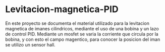 # Levitacion-magnetica-PID
En este proyecto se documenta el material utilizado para la levitacion magnetica de imanes cilindricos, mediante el uso de una bobina y un lazo de control PID.
Mediante un mosfet se varia la corriente que circula por la bobina, y con esto el campo magentico, para conocer la posicion del iman se utilizo un sensor hall.
